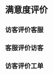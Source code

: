 <!--
 * @Author: jackning 270580156@qq.com
 * @Date: 2025-02-10 14:36:58
 * @LastEditors: jackning 270580156@qq.com
 * @LastEditTime: 2025-02-10 14:37:05
 * @Description: bytedesk.com https://github.com/Bytedesk/bytedesk
 *   Please be aware of the BSL license restrictions before installing Bytedesk IM – 
 *  selling, reselling, or hosting Bytedesk IM as a service is a breach of the terms and automatically terminates your rights under the license. 
 *  Business Source License 1.1: https://github.com/Bytedesk/bytedesk/blob/main/LICENSE 
 *  contact: 270580156@qq.com 
 * 
 * Copyright (c) 2025 by bytedesk.com, All Rights Reserved. 
-->
# 满意度评价

## 访客评价客服

## 客服评价访客

## 访客评价工单
